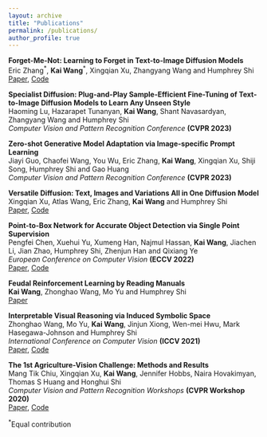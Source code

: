 ```yaml
---
layout: archive
title: "Publications"
permalink: /publications/
author_profile: true
---
```

**Forget-Me-Not: Learning to Forget in Text-to-Image Diffusion Models**  
Eric Zhang<sup>\*</sup>, **Kai Wang**<sup>\*</sup>, Xingqian Xu, Zhangyang Wang and Humphrey Shi  
[Paper](https://arxiv.org/abs/2303.17591), [Code](https://github.com/SHI-Labs/Forget-Me-Not)  

**Specialist Diffusion: Plug-and-Play Sample-Efficient Fine-Tuning of Text-to-Image Diffusion Models to Learn Any Unseen Style**  
Haoming Lu, Hazarapet Tunanyan, **Kai Wang**, Shant Navasardyan, Zhangyang Wang and Humphrey Shi  
*Computer Vision and Pattern Recognition Conference* **(CVPR 2023)**  

**Zero-shot Generative Model Adaptation via Image-specific Prompt Learning**  
Jiayi Guo, Chaofei Wang, You Wu, Eric Zhang, **Kai Wang**, Xingqian Xu, Shiji Song, Humphrey Shi and Gao Huang  
*Computer Vision and Pattern Recognition Conference* **(CVPR 2023)**  

**Versatile Diffusion: Text, Images and Variations All in One Diffusion Model**  
Xingqian Xu, Atlas Wang, Eric Zhang, **Kai Wang** and Humphrey Shi  
[Paper](https://arxiv.org/abs/2211.08332), [Code](https://github.com/SHI-Labs/Versatile-Diffusion)

**Point-to-Box Network for Accurate Object Detection via Single Point Supervision**  
Pengfei Chen, Xuehui Yu, Xumeng Han, Najmul Hassan, **Kai Wang**, Jiachen Li, Jian Zhao, Humphrey Shi, Zhenjun Han and Qixiang Ye  
*European Conference on Computer Vision* **(ECCV 2022)**  
[Paper](https://link.springer.com/chapter/10.1007/978-3-031-20077-9_4), [Code](https://github.com/ucas-vg/P2BNet)

**Feudal Reinforcement Learning by Reading Manuals**  
**Kai Wang**, Zhonghao Wang, Mo Yu and Humphrey Shi  
[Paper](https://arxiv.org/abs/2110.06477)

**Interpretable Visual Reasoning via Induced Symbolic Space**  
Zhonghao Wang, Mo Yu, **Kai Wang**, Jinjun Xiong, Wen-mei Hwu, Mark Hasegawa-Johnson and Humphrey Shi  
*International Conference on Computer Vision* **(ICCV 2021)**  
[Paper](https://openaccess.thecvf.com/content/ICCV2021/html/Wang_Interpretable_Visual_Reasoning_via_Induced_Symbolic_Space_ICCV_2021_paper.html), [Code](https://github.com/SHI-Labs/Interpretable-Visual-Reasoning)

**The 1st Agriculture-Vision Challenge: Methods and Results**  
Mang Tik Chiu, Xingqian Xu, **Kai Wang**, Jennifer Hobbs, Naira Hovakimyan, Thomas S Huang and Honghui Shi  
*Computer Vision and Pattern Recognition Workshops* **(CVPR Workshop 2020)**  
[Paper](https://openaccess.thecvf.com/content_CVPRW_2020/html/w5/Chiu_The_1st_Agriculture-Vision_Challenge_Methods_and_Results_CVPRW_2020_paper.html), [Code](https://github.com/SHI-Labs/Agriculture-Vision)  

<sup>\*</sup>Equal contribution  